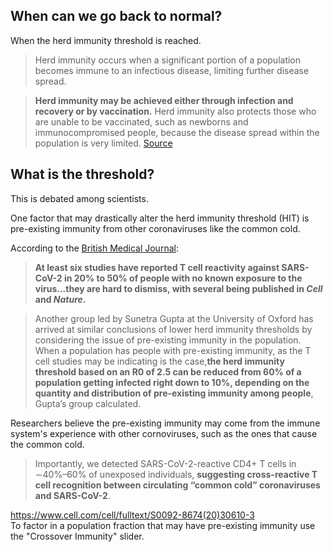 ## When can we go back to normal?

When the herd immunity threshold is reached.  

> Herd immunity occurs when a significant portion of a population becomes immune to an infectious disease, limiting further disease spread.  

> **Herd immunity may be achieved either through infection and recovery or by vaccination.** Herd immunity also protects those who are unable to be vaccinated, such as newborns and immunocompromised people, because the disease spread within the population is very limited. [Source](https://jamanetwork.com/journals/jama/fullarticle/2772168)  

## What is the threshold? 

This is debated among scientists.

One factor that may drastically alter the herd immunity threshold (HIT) is pre-existing immunity from other coronaviruses like the common cold.  

According to the [British Medical Journal](https://www.bmj.com/content/370/bmj.m3563):  

> **At least six studies have reported T cell reactivity against SARS-CoV-2 in 20% to 50% of people with no known exposure to the virus...they are hard to dismiss, with several being published in *Cell* and *Nature*.**  

> Another group led by Sunetra Gupta at the University of Oxford has arrived at similar conclusions of lower herd immunity thresholds by considering the issue of pre-existing immunity in the population. When a population has people with pre-existing immunity, as the T cell studies may be indicating is the case,**the herd immunity threshold based on an R0 of 2.5 can be reduced from 60% of a population getting infected right down to 10%, depending on the quantity and distribution of pre-existing immunity among people**, Gupta’s group calculated.  

Researchers believe the pre-existing immunity may come from the immune system's experience with other cornoviruses, such as the ones that cause the common cold.  

> Importantly, we detected SARS-CoV-2-reactive CD4+ T cells in ∼40%–60% of unexposed individuals, **suggesting cross-reactive T cell recognition between circulating “common cold” coronaviruses and SARS-CoV-2**.  

https://www.cell.com/cell/fulltext/S0092-8674(20)30610-3   
To factor in a population fraction that may have pre-existing immunity use the "Crossover Immunity" slider.
